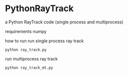 # PythonRayTrack
a Python RayTrack code (single process and multiprocess)

requirements numpy

how to run
run single process ray track
```
python ray_track.py
```
run multiprocess ray track
```
python ray_track_mt.py
```
